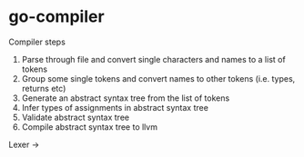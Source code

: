 # go-compiler

Compiler steps
1. Parse through file and convert single characters and names to a list of tokens
2. Group some single tokens and convert names to other tokens (i.e. types, returns etc)
3. Generate an abstract syntax tree from the list of tokens
4. Infer types of assignments in abstract syntax tree
5. Validate abstract syntax tree
6. Compile abstract syntax tree to llvm

Lexer -> 
